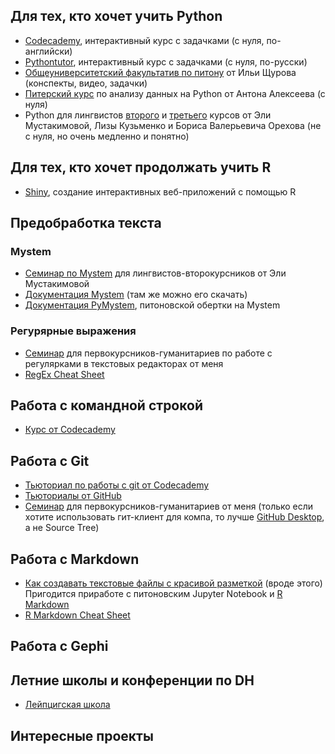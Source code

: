 ## Для тех, кто хочет учить Python
* [Codecademy](https://www.codecademy.com/learn/learn-python), интерактивный курс с задачками (с нуля, по-английски)
* [Pythontutor](http://pythontutor.ru/), интерактивный курс с задачками (с нуля, по-русски)
* [Общеуниверситетский факультатив по питону](http://math-info.hse.ru/2015-16/%D0%9F%D1%80%D0%BE%D0%B3%D1%80%D0%B0%D0%BC%D0%BC%D0%B8%D1%80%D0%BE%D0%B2%D0%B0%D0%BD%D0%B8%D0%B5_%D0%BD%D0%B0_%D1%8F%D0%B7%D1%8B%D0%BA%D0%B5_Python_%D0%B4%D0%BB%D1%8F_%D1%81%D0%B1%D0%BE%D1%80%D0%B0_%D0%B8_%D0%B0%D0%BD%D0%B0%D0%BB%D0%B8%D0%B7%D0%B0_%D0%B4%D0%B0%D0%BD%D0%BD%D1%8B%D1%85#.D0.9C.D0.B0.D1.82.D0.B5.D1.80.D0.B8.D0.B0.D0.BB.D1.8B) от Ильи Щурова (конспекты, видео, задачки)
* [Питерский курс](https://github.com/alexeyev/HSE-SPb-BigData-Python-Fall2016) по анализу данных на Python от Антона Алексеева (с нуля)
* Python для лингвистов [второго](https://github.com/elmiram/2016learnpython) и [третьего](https://github.com/elmiram/2017learnpython) курсов от Эли Мустакимовой, Лизы Кузьменко и Бориса Валерьевича Орехова (не с нуля, но очень медленно и понятно)

## Для тех, кто хочет продолжать учить R
* [Shiny](https://shiny.rstudio.com/tutorial/), создание интерактивных веб-приложений с помощью R

## Предобработка текста
### Mystem
* [Семинар по Mystem](https://github.com/ancatmara/learnpython2017/blob/master/%D0%A1%D0%B5%D0%BC%D0%B8%D0%BD%D0%B0%D1%80%D1%8B/3%20%D0%A1%D0%B5%D0%BC%D0%B8%D0%BD%D0%B0%D1%80%20-%20Mystem.md) для лингвистов-второкурсников от Эли Мустакимовой
* [Документация Mystem](https://tech.yandex.ru/mystem/) (там же можно его скачать)
* [Документация PyMystem](https://github.com/Digsolab/pymystem3), питоновской обертки на Mystem

### Регурярные выражения 
* [Семинар](https://ancatmara.gitbooks.io/digital-literacy/content/seminar-3.html) для первокурсников-гуманитариев по работе с регулярками в текстовых редакторах от меня
* [RegEx Cheat Sheet](http://www.cbs.dtu.dk/courses/27610/regular-expressions-cheat-sheet-v2.pdf)

## Работа с командной строкой
* [Курс от Codecademy](https://www.codecademy.com/learn/learn-the-command-line)

## Работа с Git
* [Тьюториал по работы с git от Codecademy](https://www.codecademy.com/learn/learn-git)
* [Тьюториалы от GitHub](https://guides.github.com/)
* [Семинар](https://ancatmara.gitbooks.io/digital-literacy/content/chapter1.html) для первокурсников-гуманитариев от меня (только если хотите использовать гит-клиент для компа, то лучше [GitHub Desktop](https://desktop.github.com/), а не Source Tree)

## Работа с Markdown 
* [Как создавать текстовые файлы с красивой разметкой](https://github.com/adam-p/markdown-here/wiki/Markdown-Cheatsheet#links) (вроде этого) Пригодится приработе с питоновским Jupyter Notebook и [R Markdown](http://rmarkdown.rstudio.com/)
* [R Markdown Cheat Sheet](https://www.rstudio.com/wp-content/uploads/2015/02/rmarkdown-cheatsheet.pdf)

## Работа с Gephi

## Летние школы и конференции по DH
* [Лейпцигская школа](http://www.culingtec.uni-leipzig.de/ESU_C_T/node/97)

## Интересные проекты
